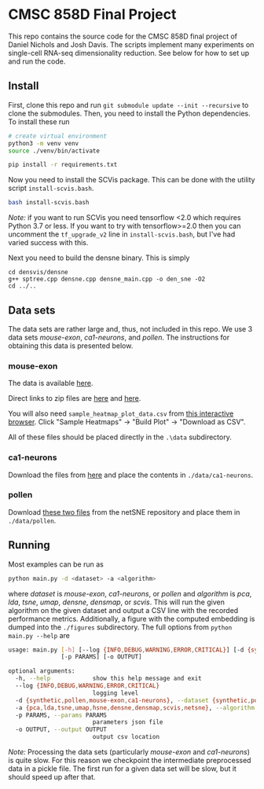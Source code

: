 # CMSC 858D Final Project

This repo contains the source code for the CMSC 858D final project of Daniel Nichols and Josh Davis.
The scripts implement many experiments on single-cell RNA-seq dimensionality reduction.
See below for how to set up and run the code.

## Install
First, clone this repo and run `git submodule update --init --recursive` to clone the submodules.
Then, you need to install the Python dependencies.
To install these run

```bash
# create virtual environment
python3 -m venv venv
source ./venv/bin/activate

pip install -r requirements.txt
```

Now you need to install the SCVis package.
This can be done with the utility script `install-scvis.bash`.

```bash
bash install-scvis.bash
```

_Note:_ if you want to run SCVis you need tensorflow <2.0 which requires Python 3.7 or less. If you want to try with tensorflow>=2.0 then you can uncomment the `tf_upgrade_v2` line in `install-scvis.bash`, but I've had varied success with this.


Next you need to build the densne binary.
This is simply

```
cd densvis/densne
g++ sptree.cpp densne.cpp densne_main.cpp -o den_sne -O2
cd ../..
```


## Data sets
The data sets are rather large and, thus, not included in this repo.
We use 3 data sets _mouse-exon_, _ca1-neurons_, and _pollen_.
The instructions for obtaining this data is presented below.

### mouse-exon
The data is available [here](http://celltypes.brain-map.org/rnaseq).

Direct links to zip files are [here](http://celltypes.brain-map.org/api/v2/well_known_file_download/694413985) and [here](http://celltypes.brain-map.org/api/v2/well_known_file_download/694413179).

You will also need `sample_heatmap_plot_data.csv` from [this interactive browser](http://celltypes.brain-map.org/rnaseq/mouse/v1-alm). Click "Sample Heatmaps" -> "Build Plot" -> "Download as CSV".

All of these files should be placed directly in the `.\data` subdirectory. 

### ca1-neurons
Download the files from [here](https://figshare.com/articles/dataset/Transcriptomic_analysis_of_CA1_inhibitory_interneurons/6198656) and place the contents in `./data/ca1-neurons`.

### pollen
Download [these two files](https://github.com/hhcho/netsne/tree/master/example_data) from the netSNE repository and place them in `./data/pollen`.


## Running
Most examples can be run as 

```bash
python main.py -d <dataset> -a <algorithm>
```

where _dataset_ is _mouse-exon_, _ca1-neurons_, or _pollen_ and _algorithm_ is _pca_, _lda_, _tsne_, _umap_, _densne_, _densmap_, or _scvis_.
This will run the given algorithm on the given dataset and output a CSV line with the recorded performance metrics.
Additionally, a figure with the computed embedding is dumped into the `./figures` subdirectory.
The full options from `python main.py --help` are

```bash
usage: main.py [-h] [--log {INFO,DEBUG,WARNING,ERROR,CRITICAL}] [-d {synthetic,pollen,mouse-exon,ca1-neurons}] [-a {pca,lda,tsne,umap,hsne,densne,densmap,scvis,netsne}]
               [-p PARAMS] [-o OUTPUT]

optional arguments:
  -h, --help            show this help message and exit
  --log {INFO,DEBUG,WARNING,ERROR,CRITICAL}
                        logging level
  -d {synthetic,pollen,mouse-exon,ca1-neurons}, --dataset {synthetic,pollen,mouse-exon,ca1-neurons}
  -a {pca,lda,tsne,umap,hsne,densne,densmap,scvis,netsne}, --algorithm {pca,lda,tsne,umap,hsne,densne,densmap,scvis,netsne}
  -p PARAMS, --params PARAMS
                        parameters json file
  -o OUTPUT, --output OUTPUT
                        output csv location
```


_Note:_ Processing the data sets (particularly _mouse-exon_ and _ca1-neurons_) is quite slow. For this reason we checkpoint the intermediate preprocessed data in a pickle file. The first run for a given data set will be slow, but it should speed up after that.